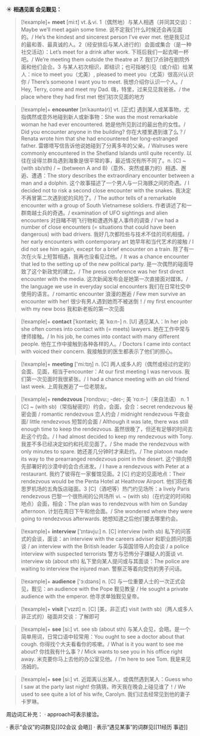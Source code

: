 ☀ <span class="category">**相遇见面 会见觐见：**</span>
>[!example]+ <span class="vocabulary">**meet**</span> [mi:t] 
> <span class="definition">vt.＆vi. 1（偶然地）与某人相遇（并同其交谈）：</span>Maybe we’ll meet again some time. 说不定我们什么时候还会再见面的。/ He’s the kindest and sincerest person I’ve ever met. 他是我见过的最和善、最真诚的人。<span class="definition">2（经安排后与某人进行的）会面或集合（是一种社交活动）：</span>Let’s meet for a drink after work. 下班后我们一起去喝一杯吧。/ We’re meeting them outside the theatre at 7. 我们7点钟在剧院外面和他们会合。<span class="definition">3 与某人初次相识，即结识；也可指被引见（或介绍）给某人：</span>nice to meet you（尤美）, pleased to meet you（尤英）很高兴认识你 / There’s someone I want you to meet. 我想介绍你认识一个人。/ Hey, Terry, come and meet my Dad. 嗨，特里，过来见见我爸爸。/ the place where they had first met 他们初次见面的地方
            
>[!example]+ <span class="vocabulary">**encounter**</span> [ɪnˈkaʊntə(r)]
> <span class="definition">vt. [正式] 遇到某人或某事物，尤指偶然或意外地碰到新人或新事物：</span>She was the most remarkable woman he had ever encountered. 她是他所见到过的最出色的女性。/ Did you encounter anyone in the building? 你在大楼里遇到谁了么？/ Renata wrote him that she had encountered her long-estranged father. 雷娜塔写信告诉他说她碰到了分离多年的父亲。/ Walruses were commonly encountered in the Shetland Islands until quite recently. 以往在设得兰群岛遇到海象是很平常的事，最近情况有所不同了。<span class="definition">n. [C] ~ (with sb/sth) / ~ (between A and B)（意外、突然或暴力的）相遇、邂逅、遭遇：</span>The story describes the extraordinary encounter between a man and a dolphin. 这个故事描述了一个男人与一只海豚之间的奇遇。/ I decided not to risk a second close encounter with the snakes. 我决定不再冒第二次遇到蛇的风险了。/ The author tells of a remarkable encounter with a group of South Vietnamese soldiers. 作者讲述了和一群南越士兵的奇遇。/ examination of UFO sightings and alien encounters 对目睹不明飞行物和遭遇外星人事件的调查 / I've had a number of close encounters (= situations that could have been dangerous) with bad drivers. 我好几次都险些与技术不佳的司机相撞。/ her early encounters with contemporary art 她早年和当代艺术的接触 / I did not see him again, except for a brief encounter on a train. 除了有一次在火车上短暂相遇，我再也没看见过他。/ It was a chance encounter that led to the setting up of the new political party. 是一次偶然的碰面导致了这个新政党的建立。/ The press conference was her first direct encounter with the media. 这次新闻发布会是她第一次直接面对媒体。/ the language we use in everyday social encounters 我们在日常社交中使用的语言。/ romantic encounter 浪漫的邂逅 / Few men survive an encounter with her! 很少有男人遇到她而不被迷倒！/ my first encounter with my new boss 我和新老板的第一次见面         
 
>[!example]+ <span class="vocabulary">**contact**</span> [ˈkɒntækt; 美 ˈkɑ:n-]
> <span class="definition">n. [U] 遇见某人：</span>In her job she often comes into contact with (= meets) lawyers. 她在工作中常与律师接触。/ In his job, he comes into contact with many different people. 他在工作中接触到各种各样的人。/ Doctors I came into contact with voiced their concern. 我接触到的医生都表示了他们的担心。

>[!example]+ <span class="vocabulary">**meeting**</span> ['mi:tɪŋ] 
> <span class="definition">n. [C] 两人或多人的（偶然或经过约定的）会面、见面，相当于encounter：</span>At our first meeting I was nervous. 我们第一次见面时我很紧张。/ I had a chance meeting with an old friend last week. 上周我邂逅了一位老朋友。
           
>[!example]+ <span class="vocabulary">**rendezvous**</span> [ˈrɒndɪvu:; -deɪ-; 美 ˈrɑ:n-]（来自法语）
> <span class="definition">n. 1 [C] ~ (with sb)（常指秘密的）约会，会面，会合：</span>secret rendezvous 秘密会面 / romantic rendezvous 恋人约会 / midnight rendezvous 午夜会面/ little rendezvous 短暂的会面 / Although it was late, there was still enough time to keep the rendezvous. 虽然很晚了，但还有足够的时间去赴这个约会。/ I had almost decided to keep my rendezvous with Tony. 我差不多已经决定如约和托尼见面了。/ She made the rendezvous with only minutes to spare. 她还差几分钟时才来赴约。/ The platoon made its way to the prearranged rendezvous point in the desert. 这个排向预先部署好的沙漠中的会合点进发。/ I have a rendezvous with Peter at a restaurant. 我约了彼得在一家餐馆见面。<span class="definition">2 [C] 约定的见面地点：</span>Their rendezvous would be the Penta Hotel at Heathrow Airport. 他们将在希思罗机场的五角饭店碰面。<span class="definition">3 [C]（酒吧等）热门约见场所：</span>a lively Paris rendezvous 巴黎一个很热闹的公共场所 <span class="definition">vi. ~ (with sb)（在约定的时间和地点）会面，相会：</span>The plan was to rendezvous with him on Sunday afternoon. 计划在周日下午和他会面。/ She wondered where they were going to rendezvous afterwards. 她想知道之后他们要去哪里约会。

>[!example]+ <span class="vocabulary">**interview**</span> ['ɪntəvju:] 
> <span class="definition">n. [C] interview (with sb) 私下的问答式的会谈，面谈：</span>an interview with the careers adviser 和职业顾问的面谈 / an interview with the British leader 与英国领导人的会谈 / a police interview with suspected terrorists 警方与恐怖分子嫌疑人的面谈 <span class="definition">vt. interview sb (about sth) 私下里向某人提问或与其面谈：</span>The police are waiting to interview the injured man. 警察正等着向受伤的男子问话。

>[!example]+ <span class="vocabulary">**audience**</span> ['ɔ:dɪəns] 
> <span class="definition">n. [C] 与一位重要人士的一次正式会见，觐见：</span>an audience with the Pope 觐见教皇 / He sought a private audience with the emperor. 他寻求单独觐见皇帝。

>[!example]+ <span class="vocabulary">**visit**</span> ['vɪzɪt] 
> <span class="definition">n. [C] [美，非正式] visit (with sb)（两人或多人非正式的）碰面并交谈：</span>了解即可

>[!example]+ <span class="vocabulary">**see**</span> [si:] 
> <span class="definition">vt. see sb (about sth) 与某人会见，会晤。是一个简单用词，日常口语中较常用：</span>You ought to see a doctor about that cough. 你得找个大夫看看你的咳嗽。/ What is it you want to see me about? 你找我有什么事？/ Mick wants to see you in his office right away. 米克要你马上去他的办公室见他。/ I’m here to see Tom. 我是来见汤姆的。

>[!example]+ <span class="vocabulary">**see**</span> [si:] 
> <span class="definition">vt. 近距离认出某人，或偶然遇到某人：</span>Guess who I saw at the party last night! 你猜猜，昨天我在晚会上碰见谁了！/ We used to see quite a lot of his wife, Carolyn. 我们过去经常见到他的妻子卡罗琳。

周边词汇补充：
· approach可表示接洽。

· 表示“会议”的词群见[[02会议 会晤]]
· 表示“遇见某事”的词群见[[11经历 事迹]]